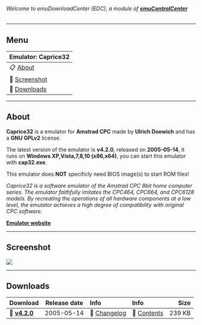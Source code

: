 ###### Welcome to emuDownloadCenter (EDC), a module of [**emuControlCenter**](https://github.com/PhoenixInteractiveNL/emuControlCenter/wiki/)
***
## Menu
| **Emulator: Caprice32** |
|:---------|
| :clipboard: [About](#about) |
| :sunrise: [Screenshot](#screenshot) |
| :floppy_disk: [Downloads](#downloads) |
***
## About
**Caprice32** is a emulator for **Amstrad CPC** made by **Ulrich Doewich** and has a **GNU GPLv2** license.

The latest version of the emulator is **v4.2.0**, released on **2005-05-14**, it runs on **Windows XP,Vista,7,8,10 (x86,x64)**, you can start this emulator with **cap32.exe**.

This emulator does **NOT** specificly need BIOS image(s) to start ROM files!

_Caprice32 is a software emulator of the Amstrad CPC 8bit home computer series. The emulator faithfully imitates the CPC464, CPC664, and CPC6128 models. By recreating the operations of all hardware components at a low level, the emulator achieves a high degree of compatibility with original CPC software._

[**Emulator website**](http://sourceforge.net/projects/caprice32/)
***
## Screenshot
![](https://raw.githubusercontent.com/PhoenixInteractiveNL/emuDownloadCenter/master/hooks/caprice32/screen.jpg)
***
## Downloads
| Download | Release date  | Info       | Info       | Size       |
|:---------|:-------------:|:-----------|:-----------|-----------:|
| :floppy_disk: [**v4.2.0**](https://github.com/PhoenixInteractiveNL/edc-repo0002/raw/master/caprice32/4.2.0.7z) | 2005-05-14 | :page_facing_up: [Changelog](https://github.com/PhoenixInteractiveNL/edc-repo0002/blob/master/caprice32/4.2.0_changelog.txt) | :mag_right: [Contents](https://github.com/PhoenixInteractiveNL/edc-repo0002/blob/master/caprice32/4.2.0_contents.txt) | 239 KB |
